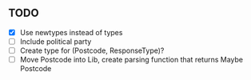 ## TODO
- [x] Use newtypes instead of types  
- [ ] Include political party  
- [ ] Create type for (Postcode, ResponseType)?  
- [ ] Move Postcode into Lib, create parsing function that returns Maybe Postcode  
